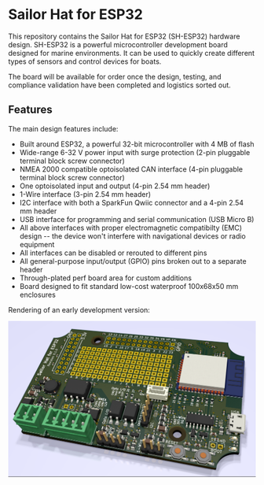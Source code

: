 # Sailor Hat for ESP32

This repository contains the Sailor Hat for ESP32 (SH-ESP32) hardware design. SH-ESP32 is a powerful microcontroller development board designed for marine environments. It can be used to quickly create different types of sensors and control devices for boats.

The board will be available for order once the design, testing, and compliance validation have been completed and logistics sorted out.

## Features

The main design features include:

- Built around ESP32,  a powerful 32-bit microcontroller with 4 MB of flash
- Wide-range 6-32 V power input with surge protection (2-pin pluggable terminal block screw connector)
- NMEA 2000 compatible optoisolated CAN interface (4-pin pluggable terminal block screw connector)
- One optoisolated input and output (4-pin 2.54 mm header)
- 1-Wire interface (3-pin 2.54 mm header)
- I2C interface with both a SparkFun Qwiic connector and a 4-pin 2.54 mm header
- USB interface for programming and serial communication (USB Micro B)
- All above interfaces with proper electromagnetic compatibilty (EMC) design -- the device won't interfere with navigational devices or radio equipment
- All interfaces can be disabled or rerouted to different pins
- All general-purpose input/output (GPIO) pins broken out to a separate header
- Through-plated perf board area for custom additions
- Board designed to fit standard low-cost waterproof 100x68x50 mm enclosures

Rendering of an early development version:

![Pre-rev 0.1.0 board](/images/pcb_pre_rev_0.1.0.png)
